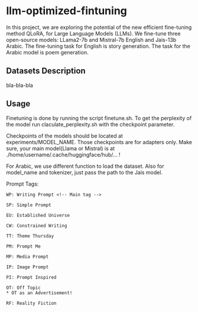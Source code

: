 # llm-optimized-fintuning

In this project, we are exploring the potential of the new efficient fine-tuning
method QLoRA, for Large Language Models (LLMs). We fine-tune three open-source
models: LLama2-7b and Mistral-7b English and Jais-13b Arabic. The fine-tuning
task for English is story generation. The task for the Arabic model is poem
generation.

## Datasets Description

bla-bla-bla

## Usage

Finetuning is done by running the script finetune.sh. To get the perplexity of
the model run claculate_perplexity.sh with the checkpoint parameter.

Checkpoints of the models should be located at experiments/MODEL_NAME. Those
checkpoints are for adapters only. Make sure, your main model(Llama or Mistral)
is at ./home/username/.cache/huggingface/hub/... !

For Arabic, we use different function to load the dataset. Also for model_name
and tokenizer, just pass the path to the Jais model.

Prompt Tags:

    WP: Writing Prompt <!-- Main tag -->

    SP: Simple Prompt

    EU: Established Universe

    CW: Constrained Writing

    TT: Theme Thursday
    
    PM: Prompt Me
    
    MP: Media Prompt
    
    IP: Image Prompt
    
    PI: Prompt Inspired
    
    OT: Off Topic
    * OT as an Advertisement!
    
    RF: Reality Fiction
